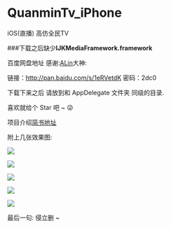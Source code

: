 # QuanminTv_iPhone
iOS(直播) 高仿全民TV 

###下载之后缺少**IJKMediaFramework.framework**

百度网盘地址     感谢:[ALin](https://github.com/SunLiner)大神:

链接：http://pan.baidu.com/s/1eRVetdK 密码：2dc0

下载下来之后 请放到和 AppDelegate 文件夹 同级的目录. 

喜欢就给个 Star 吧 ~ 😜

项目介绍[简书地址](http://www.jianshu.com/p/6a720e53e75a)

附上几张效果图:

![](http://ohatfk28l.bkt.clouddn.com/quanmintv_git1.gif)


![](http://ohatfk28l.bkt.clouddn.com/quanmin_imae_gif_6.gif)

![](http://ohatfk28l.bkt.clouddn.com/quanmin_imae_gif_7.gif)

![](http://ohatfk28l.bkt.clouddn.com/quanmintv_4.gif)

![](http://ohatfk28l.bkt.clouddn.com/test2.gif)

最后一句: 侵立删 ~

